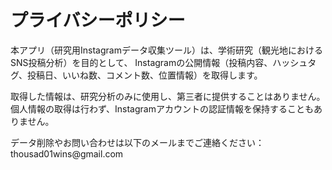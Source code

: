 <!DOCTYPE html>
<html lang="ja">
<head>
  <meta charset="UTF-8">
  <title>プライバシーポリシー</title>
</head>
<body>
  <h1>プライバシーポリシー</h1>
  <p>
    本アプリ（研究用Instagramデータ収集ツール）は、学術研究（観光地におけるSNS投稿分析）を目的として、
    Instagramの公開情報（投稿内容、ハッシュタグ、投稿日、いいね数、コメント数、位置情報）を取得します。
  </p>
  <p>
    取得した情報は、研究分析のみに使用し、第三者に提供することはありません。
    個人情報の取得は行わず、Instagramアカウントの認証情報を保持することもありません。
  </p>
  <p>
    データ削除やお問い合わせは以下のメールまでご連絡ください：<br>
    thousad01wins@gmail.com
  </p>
</body>
</html>


